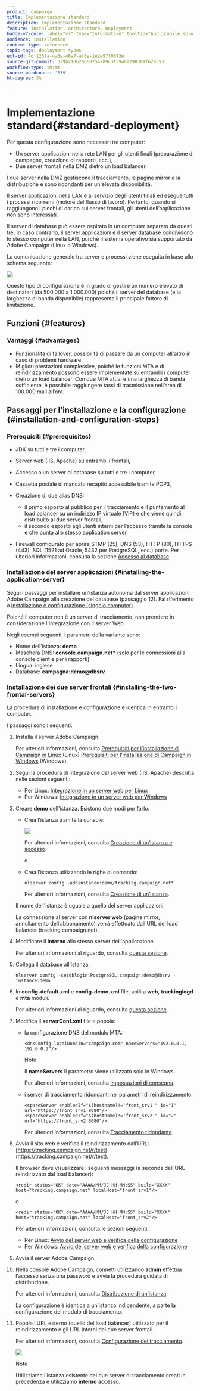 ```yaml
---
product: campaign
title: Implementazione standard
description: Implementazione standard
feature: Installation, Architecture, Deployment
badge-v7-only: label="v7" type="Informative" tooltip="Applicabile solo a Campaign Classic v7"
audience: installation
content-type: reference
topic-tags: deployment-types-
exl-id: 4df126fa-4a6e-46a7-af6e-1e2e97f0072e
source-git-commit: 3a9b21d626b60754789c3f594ba798309f62a553
workflow-type: tm+mt
source-wordcount: '839'
ht-degree: 3%

---
```


# Implementazione standard{#standard-deployment}



Per questa configurazione sono necessari tre computer:

* Un server applicazioni nella rete LAN per gli utenti finali (preparazione di campagne, creazione di rapporti, ecc.),
* Due server frontali nella DMZ dietro un load balancer.

I due server nella DMZ gestiscono il tracciamento, le pagine mirror e la distribuzione e sono ridondanti per un&#39;elevata disponibilità.

Il server applicazioni nella LAN è al servizio degli utenti finali ed esegue tutti i processi ricorrenti (motore del flusso di lavoro). Pertanto, quando si raggiungono i picchi di carico sui server frontali, gli utenti dell’applicazione non sono interessati.

Il server di database può essere ospitato in un computer separato da questi tre. In caso contrario, il server applicazioni e il server database condividono lo stesso computer nella LAN, purché il sistema operativo sia supportato da Adobe Campaign (Linux o Windows).

La comunicazione generale tra server e processi viene eseguita in base allo schema seguente:

![](assets/s_001_ncs_install_standardconfig.png)

Questo tipo di configurazione è in grado di gestire un numero elevato di destinatari (da 500.000 a 1.000.000) poiché il server del database (e la larghezza di banda disponibile) rappresenta il principale fattore di limitazione.

## Funzioni {#features}

### Vantaggi {#advantages}

* Funzionalità di failover: possibilità di passare da un computer all&#39;altro in caso di problemi hardware.
* Migliori prestazioni complessive, poiché le funzioni MTA e di reindirizzamento possono essere implementate su entrambi i computer dietro un load balancer. Con due MTA attivi e una larghezza di banda sufficiente, è possibile raggiungere tassi di trasmissione nell’area di 100.000 mail all’ora.

## Passaggi per l’installazione e la configurazione {#installation-and-configuration-steps}

### Prerequisiti {#prerequisites}

* JDK su tutti e tre i computer,
* Server web (IIS, Apache) su entrambi i frontali,
* Accesso a un server di database su tutti e tre i computer,
* Cassetta postale di mancato recapito accessibile tramite POP3,
* Creazione di due alias DNS:

   * il primo esposto al pubblico per il tracciamento e il puntamento al load balancer su un indirizzo IP virtuale (VIP) e che viene quindi distribuito ai due server frontali,
   * il secondo esposto agli utenti interni per l’accesso tramite la console e che punta allo stesso application server.

* Firewall configurato per aprire STMP (25), DNS (53), HTTP (80), HTTPS (443), SQL (1521 ad Oracle, 5432 per PostgreSQL, ecc.) porte. Per ulteriori informazioni, consulta la sezione [Accesso al database](../../installation/using/network-configuration.md#database-access).

### Installazione del server applicazioni {#installing-the-application-server}

Segui i passaggi per installare un’istanza autonoma dal server applicazioni Adobe Campaign alla creazione del database (passaggio 12). Fai riferimento a [Installazione e configurazione (singolo computer)](../../installation/using/standalone-deployment.md#installing-and-configuring--single-machine-).

Poiché il computer non è un server di tracciamento, non prendere in considerazione l&#39;integrazione con il server Web.

Negli esempi seguenti, i parametri della variante sono:

* Nome dell’istanza: **demo**
* Maschera DNS: **console.campaign.net&#42;** (solo per le connessioni alla console client e per i rapporti)
* Lingua: inglese
* Database: **campagna:demo@dbsrv**

### Installazione dei due server frontali {#installing-the-two-frontal-servers}

La procedura di installazione e configurazione è identica in entrambi i computer.

I passaggi sono i seguenti:

1. Installa il server Adobe Campaign.

   Per ulteriori informazioni, consulta [Prerequisiti per l’installazione di Campaign in Linux](../../installation/using/prerequisites-of-campaign-installation-in-linux.md) (Linux) [Prerequisiti per l’installazione di Campaign in Windows](../../installation/using/prerequisites-of-campaign-installation-in-windows.md) (Windows)

1. Segui la procedura di integrazione del server web (IIS, Apache) descritta nelle sezioni seguenti:

   * Per Linux: [Integrazione in un server web per Linux](../../installation/using/integration-into-a-web-server-for-linux.md)
   * Per Windows: [Integrazione in un server web per Windows](../../installation/using/integration-into-a-web-server-for-windows.md)

1. Creare **demo** dell&#39;istanza. Esistono due modi per farlo:

   * Crea l’istanza tramite la console:

     ![](assets/install_create_new_connexion.png)

     Per ulteriori informazioni, consulta [Creazione di un’istanza e accesso](../../installation/using/creating-an-instance-and-logging-on.md).

     o

   * Crea l’istanza utilizzando le righe di comando:

     ```
     nlserver config -addinstance:demo/tracking.campaign.net*
     ```

     Per ulteriori informazioni, consulta [Creazione di un’istanza](../../installation/using/command-lines.md#creating-an-instance).

   Il nome dell&#39;istanza è uguale a quello del server applicazioni.

   La connessione al server con **nlserver web** (pagine mirror, annullamento dell’abbonamento) verrà effettuato dall’URL del load balancer (tracking.campaign.net).

1. Modificare il **interno** allo stesso server dell&#39;applicazione.

   Per ulteriori informazioni al riguardo, consulta [questa sezione](../../installation/using/configuring-campaign-server.md#internal-identifier).

1. Collega il database all’istanza:

   ```
   nlserver config -setdblogin:PostgreSQL:campaign:demo@dbsrv -instance:demo
   ```

1. In **config-default.xml** e **config-demo.xml** file, abilita **web**, **trackinglogd** e **mta** moduli.

   Per ulteriori informazioni al riguardo, consulta [questa sezione](../../installation/using/configuring-campaign-server.md#enabling-processes).

1. Modifica il **serverConf.xml** file e popola:

   * la configurazione DNS del modulo MTA:

     ```
     <dnsConfig localDomain="campaign.com" nameServers="192.0.0.1, 192.0.0.2"/>
     ```

     >[!NOTE]
     >
     >Il **nameServers** Il parametro viene utilizzato solo in Windows.

     Per ulteriori informazioni, consulta [Impostazioni di consegna](configure-delivery-settings.md).

   * i server di tracciamento ridondanti nei parametri di reindirizzamento:

     ```
     <spareServer enabledIf="$(hostname)!='front_srv1'" id="1" url="https://front_srv1:8080"/>
     <spareServer enabledIf="$(hostname)!='front_srv2'" id="2" url="https://front_srv2:8080"/>
     ```

     Per ulteriori informazioni, consulta [Tracciamento ridondante](configuring-campaign-server.md#redundant-tracking).

1. Avvia il sito web e verifica il reindirizzamento dall’URL: [https://tracking.campaign.net/r/test](https://tracking.campaign.net/r/test).

   Il browser deve visualizzare i seguenti messaggi (a seconda dell’URL reindirizzato dal load balancer):

   ```
   <redir status="OK" date="AAAA/MM/JJ HH:MM:SS" build="XXXX" host="tracking.campaign.net" localHost="front_srv1"/>
   ```

   o

   ```
   <redir status="OK" date="AAAA/MM/JJ HH:MM:SS" build="XXXX" host="tracking.campaign.net" localHost="front_srv2"/>
   ```

   Per ulteriori informazioni, consulta le sezioni seguenti:

   * Per Linux: [Avvio del server web e verifica della configurazione](../../installation/using/integration-into-a-web-server-for-linux.md#launching-the-web-server-and-testing-the-configuration)
   * Per Windows: [Avvio del server web e verifica della configurazione](../../installation/using/integration-into-a-web-server-for-windows.md#launching-the-web-server-and-testing-the-configuration)

1. Avvia il server Adobe Campaign.
1. Nella console Adobe Campaign, connetti utilizzando **admin** effettua l’accesso senza una password e avvia la procedura guidata di distribuzione.

   Per ulteriori informazioni, consulta [Distribuzione di un’istanza](../../installation/using/deploying-an-instance.md).

   La configurazione è identica a un’istanza indipendente, a parte la configurazione del modulo di tracciamento.

1. Popola l’URL esterno (quello del load balancer) utilizzato per il reindirizzamento e gli URL interni dei due server frontali.

   Per ulteriori informazioni, consulta [Configurazione del tracciamento](../../installation/using/deploying-an-instance.md#tracking-configuration).

   ![](assets/d_ncs_install_tracking2.png)

   >[!NOTE]
   >
   >Utilizziamo l’istanza esistente dei due server di tracciamento creati in precedenza e utilizziamo **interno** accesso.

